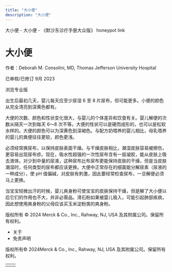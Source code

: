 ```yaml
---
title: "大小便"
description: "大小便"
---
```


﻿大小便 \- 大小便 \- 《默沙东诊疗手册大众版》 honeypot link

# 大小便

作者：Deborah M. Consolini, MD, Thomas Jefferson University Hospital

已审核/已修订 9月 2023

浏览专业版

出生后最初几天，婴儿每天应至少尿湿 6 至 8 片尿布，但可能更多。小便的颜色从完全清亮到深黄色都有。

大便的次数、颜色和性状变化很大，与婴儿的个体差异和饮食有关。婴儿解便的次数从隔天一次到每天 6～8 次不等。大便的性状可以是硬而成形的，也可以是松软水样的。大便的颜色可以为深黄色到深褐色。与配方奶喂养的婴儿相比，母乳喂养的婴儿的粪便往往更软，颜色更浅。

必须经常换尿布，以保持皮肤表面干燥。与干燥皮肤相比，潮湿皮肤容易被擦伤，更容易出现尿布疹。现在，吸水性超强的一次性尿布含有一层凝胶，能从皮肤上吸去液体。对少到中量的尿液，这种尿布比布尿布更能保持皮肤的干燥，但是当皮肤潮湿时，任何类型的尿布都应该更换。大便中正常存在的细菌能分解尿素（尿液的一种成分），使 pH 值偏碱，对皮肤有刺激，因此要经常检查尿布，一旦解便必须马上更换。

当宝宝轻微出汗的时候，婴儿爽身粉可使宝宝的皮肤保持干燥，但是解了大小便以后它们的作用也不大，并非必需品。滑石粉如果被婴儿吸入，可能引起肺部疾病，因此想使用爽身粉的父母应该买玉米淀粉类的爽身粉。



版权所有 © 2024
Merck & Co., Inc., Rahway, NJ, USA 及其附属公司。保留所有权利。

- 关于
- 免责声明

版权所有© 2024Merck & Co., Inc., Rahway, NJ, USA 及其附属公司。保留所有权利。

|     |     |
| --- | --- |
|  |  |